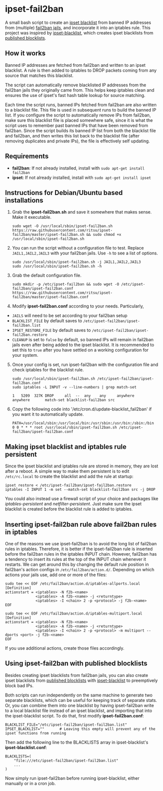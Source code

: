 ipset-fail2ban
===============

A small bash script to create an [ipset blacklist](http://ipset.netfilter.org/) from banned IP addresses from (multiple) 
[fail2ban jails](https://github.com/fail2ban/fail2ban), and incorporate it into an iptables rule. This project was 
inspired by [ipset-blacklist](https://github.com/trick77/ipset-blacklist), which creates ipset blacklists from 
[published blocklists](#using-ipset-fail2ban-with-published-blocklists).

## How it works
Banned IP addresses are fetched from fail2ban and written to an ipset blacklist. A rule is then added to iptables to 
DROP packets coming from any source that matches this blacklist.

The script can automatically remove blacklisted IP addresses from the fail2ban jails they originally came from. 
This helps keep iptables clean and ensures the use of ipset's fast hash table lookup for source matching.

Each time the script runs, banned IPs fetched from fail2ban are also written to a blacklist file. This file is used 
in subsequent runs to build the banned IP list. If you configure the script to automatically remove IPs from fail2ban, 
make sure this blacklist file is placed somewhere safe, since it is what the script uses to remember past banned IPs 
that have been removed from fail2ban. Since the script builds its banned IP list from both the blacklist file and 
fail2ban, and then writes this list back to the blacklist file (after removing duplicates and private IPs), the file is 
effectively self updating.

## Requirements
- **fail2ban**: If not already installed, install with `sudo apt-get install fail2ban`
- **ipset**: If not already installed, install with `sudo apt-get install ipset`

## Instructions for Debian/Ubuntu based installations
1. Grab the **ipset-fail2ban.sh** and save it somewhere that makes sense. Make it executable.
    ```
    sudo wget -O /usr/local/sbin/ipset-fail2ban.sh https://raw.githubusercontent.com/ritsu/ipset-fail2ban/master/ipset-fail2ban.sh && sudo chmod +x /usr/local/sbin/ipset-fail2ban.sh
    ```
2. You can run the script without a configuration file to test. Replace `JAIL1,JAIL2,JAIL3` with your fail2ban jails. 
Use `-h` to see a list of options.
    ```
    sudo /usr/local/sbin/ipset-fail2ban.sh -j JAIL1,JAIL2,JAIL3
    sudo /usr/local/sbin/ipset-fail2ban.sh -h
    ```
3. Grab the default configuration file.
    ```
    sudo mkdir -p /etc/ipset-fail2ban && sudo wget -O /etc/ipset-fail2ban/ipset-fail2ban.conf https://raw.githubusercontent.com/ritsu/ipset-fail2ban/master/ipset-fail2ban.conf
    ```
4. Modify **ipset-fail2ban.conf** according to your needs. Particularly,
- `JAILS` will need to be set according to your fail2ban setup
- `BLACKLIST_FILE` by default saves to `/etc/ipset-fail2ban/ipset-fail2ban.list`
- `IPSET_RESTORE_FILE` by default saves to `/etc/ipset-fail2ban/ipset-fail2ban.restore`
- `CLEANUP` is set to `false` by default, so banned IPs will remain in fail2ban jails even after being added to the 
ipset blacklist. It is recommended to set this to `true` after you have settled on a working configuration for your 
system.

5. Once your config is set, run ipset-fail2ban with the configuration file and check iptables for the blacklist rule.
    ```
    sudo /usr/local/sbin/ipset-fail2ban.sh /etc/ipset-fail2ban/ipset-fail2ban.conf
    sudo iptables -L INPUT -v --line-numbers | grep match-set

    1   5209  327K DROP     all  --  any    any     anywhere       anywhere       match-set blacklist-fail2ban src
    ```
6. Copy the following code into '/etc/cron.d/update-blacklist_fail2ban' if you want it to automatically update.
    ```
    PATH=/usr/local/sbin:/usr/local/bin:/usr/sbin:/usr/bin:/sbin:/bin
    0 0 * * * root /usr/local/sbin/ipset-fail2ban.sh /etc/ipset-fail2ban/ipset-fail2ban.conf
    ```

## Making ipset blacklist and iptables rule persistent
Since the ipset blacklist and iptables rule are stored in memory, they are lost after a reboot. A simple way to make 
them persistent is to edit `/etc/rc.local` to create the blacklist and add the rule at startup:
```
ipset restore < /etc/ipset-fail2ban/ipset-fail2ban.restore
iptables -I INPUT 1 -m set --match-set blacklist-fail2ban src -j DROP
```
You could also instead use a firewall script of your choice and packages like _iptables-persistent_ and _netfilter-persistent_. 
Just make sure the ipset blacklist is created before the blacklist rule is added to iptables.

## Inserting ipset-fail2ban rule above fail2ban rules in iptables
One of the reasons we use ipset-fail2ban is to avoid the long list of fail2ban rules in iptables. Therefore, it is 
better if the ipset-fail2ban rule is inserted before the fail2ban rules in the iptables INPUT chain. However, fail2ban 
has a tendency to insert its rules at the top of the INPUT chain whenever it restarts. We can get around this by 
changing the default rule position in fail2ban's action configs in `/etc/fail2ban/action.d/`. Depending on which 
actions your jails use, add one or more of the files:
```
sudo tee << EOF /etc/fail2ban/action.d/iptables-allports.local
[Definition]
actionstart = <iptables> -N f2b-<name>
              <iptables> -A f2b-<name> -j <returntype>
              <iptables> -I <chain> 2 -p <protocol> -j f2b-<name>
EOF
```
```
sudo tee << EOF /etc/fail2ban/action.d/iptables-multiport.local
[Definition]
actionstart = <iptables> -N f2b-<name>
              <iptables> -A f2b-<name> -j <returntype>
              <iptables> -I <chain> 2 -p <protocol> -m multiport --dports <port> -j f2b-<name>
EOF
```
If you use additional actions, create those files accordingly.

## Using ipset-fail2ban with published blocklists
Besides creating ipset blacklists from fail2ban jails, you can also create ipset blacklists from 
[published blocklists](https://github.com/firehol/blocklist-ipsets) with 
[ipset-blacklist](https://github.com/trick77/ipset-blacklist) to preemptively block bad IPs.

Both scripts can run independently on the same machine to generate two separate blacklists, which can be useful for 
keeping track of separate stats. Or, you can combine them into one blacklist by having ipset-fail2ban write to a local 
blacklist file instead of an ipset blacklist, and importing that into the ipset-blacklist script. To do that, first 
modify **ipset-fail2ban.conf**:
```
BLACKLIST_FILE="/etc/ipset-fail2ban/ipset-fail2ban.list"
IPSET_BLACKLIST=""       # Leaving this empty will prevent any of the ipset functions from running
```
Then add the following line to the BLACKLISTS array in ipset-blacklist's **ipset-blacklist.conf**:
```
BLACKLISTS=(
    "file:///etc/ipset-fail2ban/ipset-fail2ban.list"
    ...
)
```
Now simply run ipset-fail2ban before running ipset-blacklist, either manually or in a cron job.
